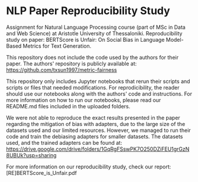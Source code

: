# NLP Paper Reproducibility Study
Assignment for Natural Language Processing course (part of MSc in Data and Web Science) at Aristotle University of Thessaloniki. 
Reproducibility study on paper:
BERTScore is Unfair: On Social Bias in Language Model-Based Metrics for Text Generation.

This repository does not include the code used by the authors for their paper. The authors' repository is publicly available at: 
https://github.com/txsun1997/metric-fairness

This repository only includes Jupyter notebooks that rerun their scripts and scripts or files that needed modifications. For reprodicibility, the reader should use our notebooks along with the authors' code and instructions. For more information on how to run our notebooks, please read our README.md files included in the uploaded folders.

We were not able to reproduce the exact results presented in the paper regarding the mitigation of bias with adapters, due to the large size of the datasets used and our limited resources. However, we managed to run their code and train the debiasing adapters for smaller datasets. The datasets used, and the trained adapters can be found at:
https://drive.google.com/drive/folders/1GqRgFSswPK7O250DZiFEU1grGzN8UBUk?usp=sharing

For more information on our reproducibility study, check our report: [RE]BERTScore_is_Unfair.pdf



